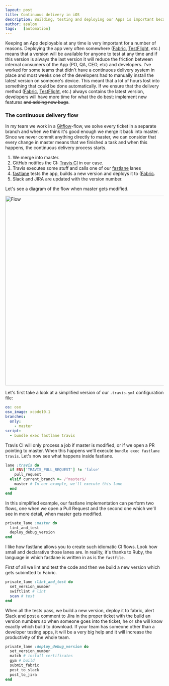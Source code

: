 ```yaml
---
layout: post
title: Continuous delivery in iOS
description: Building, testing and deploying our Apps is important because we'll be able to detect problems faster. I'll show you the flow that I've been using for a while.
author: asalom
tags:   [automation]
---
```


Keeping an App deployable at any time is very important for a number of reasons. Deploying the app very often somewhere ([Fabric](https://fabric.io/), [TestFlight](https://developer.apple.com/testflight/), etc.) means that a version will be available for anyone to test at any time and if this version is always the last version it will reduce the friction between internal consumers of the App (PO, QA, CEO, etc) and developers. I've worked for some teams that didn't have a continuous delivery system in place and most weeks one of the developers had to manually install the latest version on someone's device. This meant that a lot of hours lost into something that could be done automatically. If we ensure that the delivery method ([Fabric](https://fabric.io/), [TestFlight](https://developer.apple.com/testflight/), etc.) always contains the latest version, developers will have more time for what the do best: implement new features ~~and adding new bugs~~.

### The continuous delivery flow
In my team we work in a [Gitflow](https://www.atlassian.com/git/tutorials/comparing-workflows/gitflow-workflow)-flow, we solve every ticket in a separate branch and when we think it's good enough we merge it back into master. Since we never commit anything directly to master, we can consider that every change in master means that we finished a task and when this happens, the continuous delivery process starts.

1. We merge into master.
2. GitHub notifies the CI: [Travis CI](https://travis-ci.com/) in our case.
3. Travis executes some stuff and calls one of our [fastlane](https://fastlane.tools/) lanes
4. [fastlane](https://fastlane.tools/) tests the app, builds a new version and deploys it to  ([Fabric](https://fabric.io/).
5. Slack and JIRA are updated with the version number.

Let's see a diagram of the flow when master gets modified.

<img width="600" alt="Flow" src="../images/posts{{page.url}}flow.png">

Let's first take a look at a simplified version of our `.travis.yml` configuration file:

```yml
os: osx
osx_image: xcode10.1
branches:
  only:
    - master
script:
  - bundle exec fastlane travis
```

Travis CI will only process a job if master is modified, or if we open a PR pointing to master. When this happens we'll execute `bundle exec fastlane travis`. Let's now see what happens inside fastlane.

```ruby
lane :travis do
  if ENV['TRAVIS_PULL_REQUEST'] != 'false'
    pull_request
  elsif current_branch =~ /^master$/
    master # In our example, we'll execute this lane
  end
end
```

In this simplified example, our fastlane implementation can perform two flows, one when we open a Pull Request and the second one which we'll see in more detail, when master gets modified.

```ruby
private_lane :master do
  lint_and_test 
  deploy_debug_version
end
```

I like how fastlane allows you to create such idiomatic CI flows. Look how small and declarative those lanes are. In reality, it's thanks to Ruby, the language in which fastlane is written in as is the `fastfile`.

First of all we lint and test the code and then we build a new version which gets subimtted to Fabric.

```ruby
private_lane :lint_and_test do
  set_version_number
  swiftlint # lint
  scan # test
end
```

When all the tests pass, we build a new version, deploy it to fabric, alert Slack and post a comment to Jira in the proper ticket with the build an version numbers so when someone goes into the ticket, he or she will know exactly which build to download. If your team has someone other than a developer testing apps, it will be a very big help and it will increase the productivity of the whole team.

```ruby
private_lane :deploy_debug_version do
  set_version_number
  match # install certificates
  gym # build
  submit_fabric
  post_to_slack
  post_to_jira
end
```
